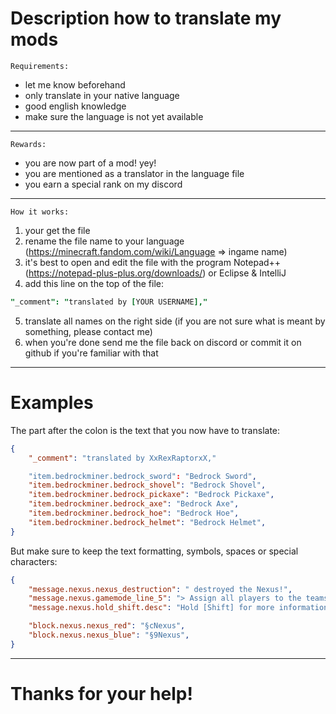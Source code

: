# Description how to translate my mods

`Requirements:`
- let me know beforehand
- only translate in your native language
- good english knowledge
- make sure the language is not yet available

-----

`Rewards:`
- you are now part of a mod! yey!
- you are mentioned as a translator in the language file
- you earn a special rank on my discord

-----

`How it works:`
1. your get the file
2. rename the file name to your language (https://minecraft.fandom.com/wiki/Language => ingame name)
3. it's best to open and edit the file with the program Notepad++ (https://notepad-plus-plus.org/downloads/) or Eclipse & IntelliJ
4. add this line on the top of the file:
```j
"_comment": "translated by [YOUR USERNAME],"
```
5. translate all names on the right side (if you are not sure what is meant by something, please contact me)
6. when you're done send me the file back on discord or commit it on github if you're familiar with that

-----

# Examples

The part after the colon is the text that you now have to translate:

```json
{
    "_comment": "translated by XxRexRaptorxX,"

    "item.bedrockminer.bedrock_sword": "Bedrock Sword",
    "item.bedrockminer.bedrock_shovel": "Bedrock Shovel",
    "item.bedrockminer.bedrock_pickaxe": "Bedrock Pickaxe",
    "item.bedrockminer.bedrock_axe": "Bedrock Axe",
    "item.bedrockminer.bedrock_hoe": "Bedrock Hoe",
    "item.bedrockminer.bedrock_helmet": "Bedrock Helmet",
}
```

But make sure to keep the text formatting, symbols, spaces or special characters:

```json
{
    "message.nexus.nexus_destruction": " destroyed the Nexus!",
    "message.nexus.gamemode_line_5": "> Assign all players to the teams: /team join <team> [playerName]",
    "message.nexus.hold_shift.desc": "Hold [Shift] for more information.",

    "block.nexus.nexus_red": "§cNexus",
    "block.nexus.nexus_blue": "§9Nexus",
}
```

----
# Thanks for your help!

